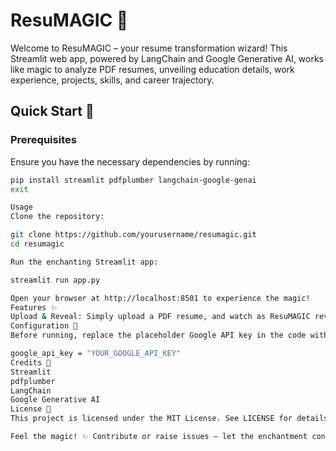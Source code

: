 # ResuMAGIC 🌟

Welcome to ResuMAGIC – your resume transformation wizard! This Streamlit web app, powered by LangChain and Google Generative AI, works like magic to analyze PDF resumes, unveiling education details, work experience, projects, skills, and career trajectory.

## Quick Start 🚀

### Prerequisites

Ensure you have the necessary dependencies by running:

```bash
pip install streamlit pdfplumber langchain-google-genai
exit

Usage
Clone the repository:

git clone https://github.com/yourusername/resumagic.git
cd resumagic

Run the enchanting Streamlit app:

streamlit run app.py

Open your browser at http://localhost:8501 to experience the magic!
Features ✨
Upload & Reveal: Simply upload a PDF resume, and watch as ResuMAGIC reveals education, work, projects, skills, and career trajectory.
Configuration 🔑
Before running, replace the placeholder Google API key in the code with your own. Get your API key here.

google_api_key = "YOUR_GOOGLE_API_KEY"
Credits 🌈
Streamlit
pdfplumber
LangChain
Google Generative AI
License 📜
This project is licensed under the MIT License. See LICENSE for details.

Feel the magic! ✨ Contribute or raise issues – let the enchantment continue!

